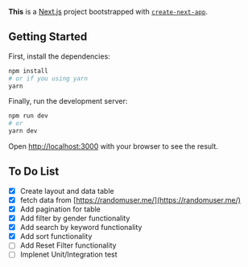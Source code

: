 **This** is a [Next.js](https://nextjs.org/) project bootstrapped with [`create-next-app`](https://github.com/vercel/next.js/tree/canary/packages/create-next-app).

## Getting Started

First, install the dependencies:

```bash
npm install
# or if you using yarn
yarn
```

Finally, run the development server:

```bash
npm run dev
# or
yarn dev
```

Open [http://localhost:3000](http://localhost:3000) with your browser to see the result.

## To Do List
- [x] Create layout and data table
- [x] fetch data from [https://randomuser.me/](https://randomuser.me/)
- [x] Add pagination for table
- [x] Add filter by gender functionality
- [x] Add search by keyword functionality
- [x] Add sort functionality
- [ ] Add Reset Filter functionality
- [ ] Implenet Unit/Integration test
